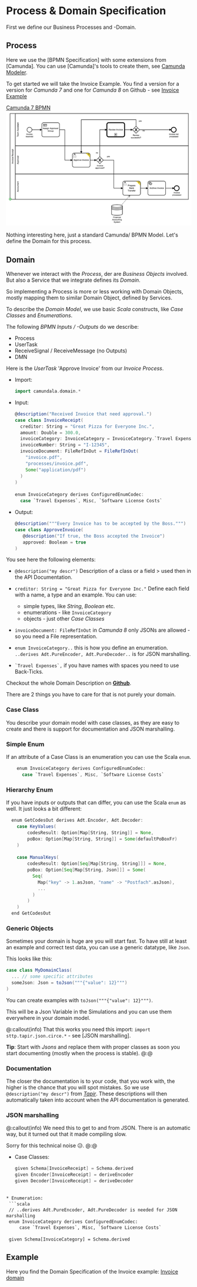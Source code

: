 # Process & Domain Specification
First we define our Business Processes and -Domain.

## Process
Here we use the [BPMN Specification] with some extensions from [Camunda]. 
You can use [Camunda]'s tools to create them, see [Camunda Modeler](https://camunda.com/de/platform/modeler/).

To get started we will take the Invoice Example. 
You find a version for a version for _Camunda 7_ and one for _Camunda 8_ on Github - see [Invoice Example](https://github.com/pme123/camundala/tree/master/examples/invoice)

[Camunda 7 BPMN](https://github.com/pme123/camundala/blob/master/examples/invoice/camunda7/src/main/resources/invoice.v2.bpmn)
![](images/invoiceProcess.png)

Nothing interesting here, just a standard Camunda/ BPMN Model. 
Let's define the Domain for this process.

## Domain
Whenever we interact with the _Process_, der are _Business Objects_ involved.
But also a Service that we integrate defines its _Domain_.

So implementing a Process is more or less working with Domain Objects, 
mostly mapping them to similar Domain Object, defined by Services.

To describe the _Domain Model_, we use basic _Scala_ constructs, like _Case Classes_ and _Enumerations_.

The following _BPMN Inputs / -Outputs_ do we describe:

* Process
* UserTask
* ReceiveSignal / ReceiveMessage (no Outputs)
* DMN

Here is the _UserTask_ 'Approve Invoice' from our _Invoice Process_.

* Import:
  ```scala
  import camundala.domain.*
  ```
* Input:
    ```scala
    @description("Received Invoice that need approval.")
    case class InvoiceReceipt(
      creditor: String = "Great Pizza for Everyone Inc.",
      amount: Double = 300.0,
      invoiceCategory: InvoiceCategory = InvoiceCategory.`Travel Expenses`,
      invoiceNumber: String = "I-12345",
      invoiceDocument: FileRefInOut = FileRefInOut(
        "invoice.pdf",
        "processes/invoice.pdf",
        Some("application/pdf")
      )
    )

    enum InvoiceCategory derives ConfiguredEnumCodec:
      case `Travel Expenses`, Misc, `Software License Costs`
    
    ```
* Output:
    ```scala
    @description("""Every Invoice has to be accepted by the Boss.""")
    case class ApproveInvoice(
       @description("If true, the Boss accepted the Invoice")
       approved: Boolean = true
    )
    
    ```

You see here the following elements:

* `@description("my descr")` Description of a class or a field > used then in the API Documentation.
* `creditor: String = "Great Pizza for Everyone Inc."` Define each field with a name, a type and an example.
  You can use:

    * simple types, like _String_, _Boolean_ etc.
    * enumerations - like `InvoiceCategory`
    * objects - just other _Case Classes_
* `invoiceDocument: FileRefInOut` in _Camunda 8_ only JSONs are allowed - so you need a File representation.
* `enum InvoiceCategory..` this is how you define an enumeration. `..derives Adt.PureEncoder, Adt.PureDecoder..` is for JSON marshalling.
* `` `Travel Expenses`, `` if you have names with spaces you need to use Back-Ticks.

Checkout the whole Domain Description on [**Github**](https://github.com/pme123/camundala/blob/develop/examples/invoice/camunda8/src/main/scala/camundala/examples/invoice/domain.scala).

There are 2 things you have to care for that is not purely your domain.

### Case Class
You describe your domain model with case classes, 
as they are easy to create and there is support for documentation and JSON marshalling.

### Simple Enum
If an attribute of a Case Class is an enumeration you can use the Scala `enum`.

```scala
    enum InvoiceCategory derives ConfiguredEnumCodec:
      case `Travel Expenses`, Misc, `Software License Costs`
```

### Hierarchy Enum
If you have inputs or outputs that can differ, you can use the Scala `enum` as well. It just looks a bit different:

```scala
  enum GetCodesOut derives Adt.Encoder, Adt.Decoder:
    case KeyValues(
        codesResult: Option[Map[String, String]] = None,
        poBox: Option[Map[String, String]] = Some(defaultPoBoxFr)
    )

    case ManualKeys(
        codesResult: Option[Seq[Map[String, String]]] = None,
        poBox: Option[Seq[Map[String, Json]]] = Some(
          Seq(
            Map("key" -> 1.asJson, "name" -> "Postfach".asJson),
            ...
          )
        )
    )
  end GetCodesOut
```
### Generic Objects
Sometimes your domain is huge are you will start fast. 
To have still at least an example and correct test data, you can use a generic datatype, like `Json`.

This looks like this:
```scala
case class MyDomainClass(
  ... // some specific attributes
  someJson: Json = toJson("""{"value": 12}""")
)
```
You can create examples with `toJson("""{"value": 12}""")`.

This will be a Json Variable in the Simulations and you can use them everywhere in your domain model.

@:callout(info)
That this works you need this import: `import sttp.tapir.json.circe.*` - see [JSON marshalling].

**Tip**: Start with _Jsons_ and replace them with proper classes as soon you start documenting
(mostly when the process is stable).
@:@


### Documentation
The closer the documentation is to your code, that you work with, the higher is the chance that you will spot mistakes.
So we use `@description("my descr")` from _[Tapir](https://tapir.softwaremill.com/en/latest/index.html)_. 
These descriptions will then automatically taken into account when the API documentation is generated.

### JSON marshalling

@:callout(info)
We need this to get to and from JSON.
There is an automatic way, but it turned out that it made compiling slow.

Sorry for this technical noise 😥.
@:@

* Case Classes:
  ```scala
  given Schema[InvoiceReceipt] = Schema.derived
  given Encoder[InvoiceReceipt] = deriveEncoder
  given Decoder[InvoiceReceipt] = deriveDecoder
 ```

* Enumeration:
  ```scala
  // ..derives Adt.PureEncoder, Adt.PureDecoder is needed for JSON marshalling
  enum InvoiceCategory derives ConfiguredEnumCodec:
      case `Travel Expenses`, Misc, `Software License Costs`

  given Schema[InvoiceCategory] = Schema.derived
  ```

## Example

Here you find the Domain Specification of the Invoice example: [Invoice domain](https://github.com/pme123/camundala/blob/master/examples/invoice/camunda8/src/main/scala/camundala/examples/invoice/domain.scala)